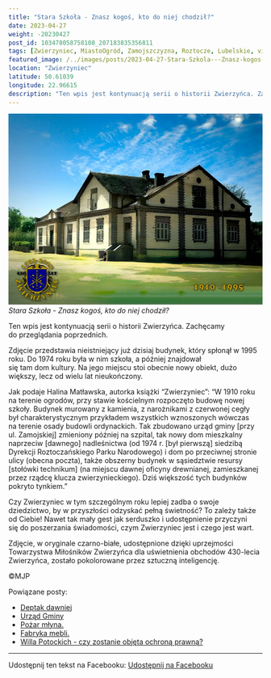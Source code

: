 ```yaml
---
title: "Stara Szkoła - Znasz kogoś, kto do niej chodził?"
date: 2023-04-27
weight: -20230427
post_id: 103478058758108_207183835356811
tags: [Zwierzyniec, MiastoOgród, Zamojszczyzna, Roztocze, Lubelskie, villarestituta, turystyka, dziedzictwo, zabytki, krajobrazy]
featured_image: /../images/posts/2023-04-27-Stara-Szkola---Znasz-kogos-kto-do-niej-chodzil.jpg
location: "Zwierzyniec"
latitude: 50.61039
longitude: 22.96615
description: "Ten wpis jest kontynuacją serii o historii Zwierzyńca. Zachęcamy do przeglądania poprzednich...."
---
```


![Stara Szkoła - Znasz kogoś, kto do niej chodził?](/images/posts/2023-04-27-Stara-Szkola---Znasz-kogos-kto-do-niej-chodzil.jpg)
*Stara Szkoła - Znasz kogoś, kto do niej chodził?*

Ten wpis jest kontynuacją serii o historii Zwierzyńca. Zachęcamy do przeglądania poprzednich.

Zdjęcie przedstawia nieistniejący już dzisiaj budynek, który spłonął w 1995 roku. Do 1974 roku była w nim szkoła, a później znajdował się tam dom kultury.
Na jego miejscu stoi obecnie nowy obiekt, dużo większy, lecz od wielu lat nieukończony.

Jak podaje Halina Matławska, autorka książki “Zwierzyniec”:
“W 1910 roku na terenie ogrodów, przy stawie kościelnym rozpoczęto budowę nowej szkoły. Budynek murowany z kamienia, z narożnikami z czerwonej cegły był charakterystycznym przykładem wszystkich wznoszonych wówczas na terenie osady budowli ordynackich. Tak zbudowano urząd gminy [przy ul. Zamojskiej] zmieniony później na szpital, tak nowy dom mieszkalny naprzeciw [dawnego] nadleśnictwa (od 1974 r. [był pierwszą] siedzibą Dyrekcji Roztoczańskiego Parku Narodowego) i dom po przeciwnej stronie ulicy (obecna poczta), także obszerny budynek w sąsiedztwie resursy [stołówki technikum] (na miejscu dawnej oficyny drewnianej, zamieszkanej przez rządcę klucza zwierzynieckiego). Dziś większość tych budynków pokryto tynkiem.”

Czy Zwierzyniec w tym szczególnym roku lepiej zadba o swoje dziedzictwo, by w przyszłości odzyskać pełną świetność?
To zależy także od Ciebie!
Nawet tak mały gest jak serduszko i udostępnienie przyczyni się do poszerzania świadomości, czym Zwierzyniec jest i czego jest wart.

Zdjęcie, w oryginale czarno-białe, udostępnione dzięki uprzejmości Towarzystwa Miłośników Zwierzyńca dla uświetnienia obchodów 430-lecia Zwierzyńca, zostało pokolorowane przez sztuczną inteligencję.



©MJP

Powiązane posty:
- [Deptak dawniej](/posts/Deptak-dawniej)
- [Urząd Gminy](/posts/Urzad-Gminy)
- [Pożar młyna.](/posts/Pozar-mlyna)
- [Fabryka mebli.](/posts/Fabryka-mebli)
- [Willa Potockich - czy zostanie objęta ochroną prawną?](/posts/Willa-Potockich-czy-zostanie-objeta-ochrona-prawna)


---

Udostępnij ten tekst na Facebooku:
[Udostępnij na Facebooku](https://www.facebook.com/sharer/sharer.php?u=https://stowarzyszeniewachniewskiej.pl/posts/Stara-Szkola---Znasz-kogos-kto-do-niej-chodzil)

<script type="application/ld+json">
{
  "@context": "https://schema.org",
  "@type": "BlogPosting",
  "headline": "Stara Szkoła - Znasz kogoś, kto do niej chodził?",
  "datePublished": "2023-04-27",
  "dateModified": "2023-04-27",
  "author": {
    "@type": "Person",
    "name": "Michał Jan Patyk"
  },
  "publisher": {
    "@type": "Organization",
    "name": "Stowarzyszenie im. Aleksandry Wachniewskiej",
    "logo": {
      "@type": "ImageObject",
      "url": "https://stowarzyszeniewachniewskiej.pl/images/logo/logo.svg"
    }
  },
  "mainEntityOfPage": {
    "@type": "WebPage",
    "@id": "https://stowarzyszeniewachniewskiej.pl/posts/Stara-Szkola---Znasz-kogos-kto-do-niej-chodzil"
  },
  "image": {
    "@type": "ImageObject",
    "url": "https://stowarzyszeniewachniewskiej.pl/images/posts/2023-04-27-Stara-Szkola---Znasz-kogos-kto-do-niej-chodzil.jpg"
  },
  "articleSection": "Dziedzictwo Kulturowe i Zabytki",
  "keywords": "Zwierzyniec, MiastoOgród, Zamojszczyzna, Roztocze, Lubelskie, villarestituta, turystyka, dziedzictwo, zabytki, krajobrazy",
  "wordCount": 214,
  "articleBody": "Ten wpis jest kontynuacją serii o historii Zwierzyńca. Zachęcamy do przeglądania poprzednich.\n\nZdjęcie przedstawia nieistniejący już dzisiaj budynek, który spłonął w 1995 roku. Do 1974 roku była w nim szkoła, a później znajdował się tam dom kultury.\nNa jego miejscu stoi obecnie nowy obiekt, dużo większy, lecz od wielu lat nieukończony.\n\nJak podaje Halina Matławska, autorka książki “Zwierzyniec”:\n“W 1910 roku na terenie ogrodów, przy stawie kościelnym rozpoczęto budowę nowej szkoły. Budynek murowany z kamienia, z narożnikami z czerwonej cegły był charakterystycznym przykładem wszystkich wznoszonych wówczas na terenie osady budowli ordynackich. Tak zbudowano urząd gminy [przy ul. Zamojskiej] zmieniony później na szpital, tak nowy dom mieszkalny naprzeciw [dawnego] nadleśnictwa (od 1974 r. [był pierwszą] siedzibą Dyrekcji Roztoczańskiego Parku Narodowego) i dom po przeciwnej stronie ulicy (obecna poczta), także obszerny budynek w sąsiedztwie resursy [stołówki technikum] (na miejscu dawnej oficyny drewnianej, zamieszkanej przez rządcę klucza zwierzynieckiego). Dziś większość tych budynków pokryto tynkiem.”\n\nCzy Zwierzyniec w tym szczególnym roku lepiej zadba o swoje dziedzictwo, by w przyszłości odzyskać pełną świetność?\nTo zależy także od Ciebie!\nNawet tak mały gest jak serduszko i udostępnienie przyczyni się do poszerzania świadomości, czym Zwierzyniec jest i czego jest wart.\n\nZdjęcie, w oryginale czarno-białe, udostępnione dzięki uprzejmości Towarzystwa Miłośników Zwierzyńca dla uświetnienia obchodów 430-lecia Zwierzyńca, zostało pokolorowane przez sztuczną inteligencję.\n \n         \n\n©MJP",
  "description": "Odkryj piękno Zwierzyńca i jego zabytki.",
  "copyrightHolder": {
    "@type": "Person",
    "name": "Michał Jan Patyk"
  }
}
</script>
<script type="application/ld+json">
{
  "@context": "https://schema.org",
  "@type": "BreadcrumbList",
  "itemListElement": [
    {
      "@type": "ListItem",
      "position": 1,
      "name": "Home",
      "item": "https://stowarzyszeniewachniewskiej.pl"
    },
    {
      "@type": "ListItem",
      "position": 2,
      "name": "posts",
      "item": "https://stowarzyszeniewachniewskiej.pl/posts"
    },
    {
      "@type": "ListItem",
      "position": 3,
      "name": "Stara Szkoła - Znasz kogoś, kto do niej chodził?",
      "item": "https://stowarzyszeniewachniewskiej.pl/posts/Stara-Szkola---Znasz-kogos-kto-do-niej-chodzil"
    }
  ]
}
</script>
